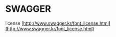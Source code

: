 # SWAGGER

license
[http://www.swagger.kr/font_license.html](http://www.swagger.kr/font_license.html)